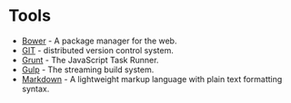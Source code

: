# Tools

* [Bower](bower) - A package manager for the web.
* [GIT](git) - distributed version control system.
* [Grunt](grunt) - The JavaScript Task Runner.
* [Gulp](gulp) - The streaming build system.
* [Markdown](markdown) - A lightweight markup language with plain text formatting syntax.
